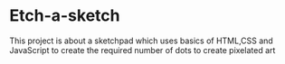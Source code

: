 # Etch-a-sketch

This project is about a sketchpad which uses basics of HTML,CSS and JavaScript to create the required number of dots to create pixelated art
